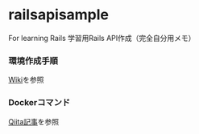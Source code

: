 # railsapisample
For learning Rails
学習用Rails API作成（完全自分用メモ）

### 環境作成手順
[Wiki](https://github.com/Ryota1Q4/railsapisample/wiki)を参照

### Dockerコマンド
[Qiita記事](https://qiita.com/matsu123j/items/5374245adb1f9afe138a)を参照
